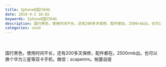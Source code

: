 ```yaml
---
title: Iphone8国行64G
date: 2019-4-2 16:02
keywords: Iphone8国行64G
description: 国行黑色，使用时间不长，还有200多天保修，配件都在。2500rmb出。也可以换个华为三星等双卡手机，微信：scapemm。帕塞自提
categories: used
---
```

<td class="t_f" id="postmessage_3375680">

<br/>
<br/>
国行黑色，使用时间不长，还有200多天保修，配件都在。2500rmb出。也可以换个华为三星等双卡手机，微信：scapemm。帕塞自提<br/>
</td>
